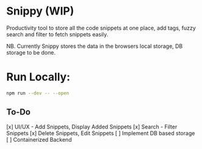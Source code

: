 # Snippy (WIP)

Productivity tool to store all the code snippets at one place, add tags, fuzzy search and filter to fetch snippets easily.

NB. Currently Snippy stores the data in the browsers local storage, DB storage to be done.


# Run Locally:

```bash
npm run --dev -- --open

```

## To-Do

[x] UI/UX - Add Snippets, Display Added Snippets
[x] Search - Filter Snippets
[x] Delete Snippets, Edit Snippets
[ ] Implement DB based storage
[ ] Containerized Backend
